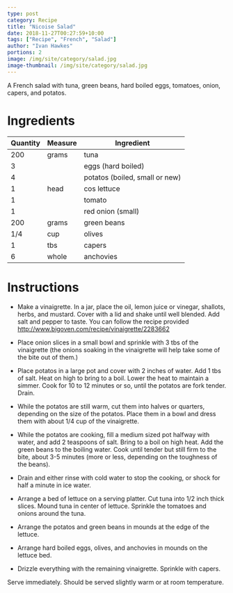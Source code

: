 ```yaml
---
type: post
category: Recipe
title: "Nicoise Salad"
date: 2018-11-27T00:27:59+10:00
tags: ["Recipe", "French", "Salad"]
author: "Ivan Hawkes"
portions: 2
image: /img/site/category/salad.jpg
image-thumbnail: /img/site/category/salad.jpg
---
```


A French salad with tuna, green beans, hard boiled eggs, tomatoes, onion, capers, and potatos.
<!--more-->

# Ingredients

Quantity		| Measure 			| Ingredient
----------------|-------------------|-----------
200				| grams				| tuna
3				| 					| eggs (hard boiled)
4				| 					| potatos (boiled, small or new)
1				| head				| cos lettuce
1				| 					| tomato
1				| 					| red onion (small)
200				| grams				| green beans
1/4				| cup				| olives
1				| tbs				| capers
6				| whole				| anchovies

# Instructions

* Make a vinaigrette. In a jar, place the oil, lemon juice or vinegar, shallots, herbs, and mustard. Cover with a lid and shake until well blended. Add salt and pepper to taste. You can follow the recipe provided http://www.bigoven.com/recipe/vinaigrette/2283662

* Place onion slices in a small bowl and sprinkle with 3 tbs of the vinaigrette (the onions soaking in the vinaigrette will help take some of the bite out of them.)

* Place potatos in a large pot and cover with 2 inches of water. Add 1 tbs of salt. Heat on high to bring to a boil. Lower the heat to maintain a simmer. Cook for 10 to 12 minutes or so, until the potatos are fork tender. Drain.

* While the potatos are still warm, cut them into halves or quarters, depending on the size of the potatos. Place them in a bowl and dress them with about 1/4 cup of the vinaigrette.

* While the potatos are cooking, fill a medium sized pot halfway with water, and add 2 teaspoons of salt. Bring to a boil on high heat. Add the green beans to the boiling water. Cook until tender but still firm to the bite, about 3-5 minutes (more or less, depending on the toughness of the beans).

* Drain and either rinse with cold water to stop the cooking, or shock for half a minute in ice water.

* Arrange a bed of lettuce on a serving platter. Cut tuna into 1/2 inch thick slices. Mound tuna in center of lettuce. Sprinkle the tomatoes and onions around the tuna.

* Arrange the potatos and green beans in mounds at the edge of the lettuce.

* Arrange hard boiled eggs, olives, and anchovies in mounds on the lettuce bed.

* Drizzle everything with the remaining vinaigrette. Sprinkle with capers.

Serve immediately. Should be served slightly warm or at room temperature.